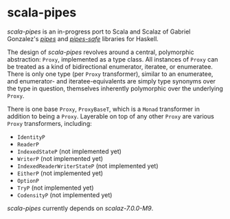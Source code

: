 scala-pipes
===

*scala-pipes* is an in-progress port to Scala and Scalaz of Gabriel Gonzalez's [*pipes*](http://hackage.haskell.org/package/pipes) and [*pipes-safe*](http://hackage.haskell.org/package/pipes-safe) libraries for Haskell.

The design of *scala-pipes* revolves around a central, polymorphic abstraction:  `Proxy`, implemented as a type class.  All instances of `Proxy` can be treated as a kind of bidirectional enumerator, iteratee, or enumeratee.  There is only one type (per `Proxy` transformer), similar to an enumeratee, and enumerator- and iteratee-equivalents are simply type synonyms over the type in question, themselves inherently polymorphic over the underlying `Proxy`.

There is one base `Proxy`, `ProxyBaseT`, which is a `Monad` transformer in addition to being a `Proxy`.  Layerable on top of any other `Proxy` are various `Proxy` transformers, including:

 - `IdentityP`
 - `ReaderP`
 - `IndexedStateP` (not implemented yet)
 - `WriterP` (not implemented yet)
 - `IndexedReaderWriterStateP` (not implemented yet)
 - `EitherP` (not implemented yet)
 - `OptionP`
 - `TryP` (not implemented yet)
 - `CodensityP` (not implemented yet)
 
 *scala-pipes* currently depends on *scalaz-7.0.0-M9*.
